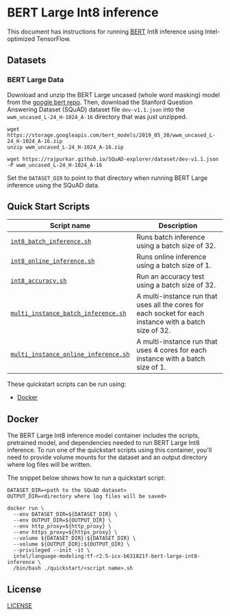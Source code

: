 <!--- 0. Title -->
# BERT Large Int8 inference

<!-- 10. Description -->

This document has instructions for running
[BERT](https://github.com/google-research/bert#what-is-bert) Int8 inference
using Intel-optimized TensorFlow.

<!--- 30. Datasets -->
## Datasets

### BERT Large Data
Download and unzip the BERT Large uncased (whole word masking) model from the
[google bert repo](https://github.com/google-research/bert#pre-trained-models).
Then, download the Stanford Question Answering Dataset (SQuAD) dataset file `dev-v1.1.json` into the `wwm_uncased_L-24_H-1024_A-16` directory that was just unzipped.

```
wget https://storage.googleapis.com/bert_models/2019_05_30/wwm_uncased_L-24_H-1024_A-16.zip
unzip wwm_uncased_L-24_H-1024_A-16.zip

wget https://rajpurkar.github.io/SQuAD-explorer/dataset/dev-v1.1.json -P wwm_uncased_L-24_H-1024_A-16
```
Set the `DATASET_DIR` to point to that directory when running BERT Large inference using the SQuAD data.

<!--- 40. Quick Start Scripts -->
## Quick Start Scripts

| Script name | Description |
|-------------|-------------|
| [`int8_batch_inference.sh`](int8_batch_inference.sh) | Runs batch inference using a batch size of 32. |
| [`int8_online_inference.sh`](int8_online_inference.sh) | Runs online inference using a batch size of 1. |
| [`int8_accuracy.sh`](int8_accuracy.sh) | Run an accuracy test using a batch size of 32. |
| [`multi_instance_batch_inference.sh`](multi_instance_batch_inference.sh) | A multi-instance run that uses all the cores for each socket for each instance with a batch size of 32. |
| [`multi_instance_online_inference.sh`](multi_instance_online_inference.sh) | A multi-instance run that uses 4 cores for each instance with a batch size of 1. |

These quickstart scripts can be run using:
* [Docker](#docker)

<!-- 60. Docker -->
## Docker

The BERT Large Int8 inference model container includes the scripts,
pretrained model, and dependencies needed to run BERT Large Int8
inference. To run one of the quickstart scripts using this container, you'll
need to provide volume mounts for the dataset and an output directory
where log files will be written.

The snippet below shows how to run a quickstart script:
```
DATASET_DIR=<path to the SQuAD dataset>
OUTPUT_DIR=<directory where log files will be saved>

docker run \
  --env DATASET_DIR=${DATASET_DIR} \
  --env OUTPUT_DIR=${OUTPUT_DIR} \
  --env http_proxy=${http_proxy} \
  --env https_proxy=${https_proxy} \
  --volume ${DATASET_DIR}:${DATASET_DIR} \
  --volume ${OUTPUT_DIR}:${OUTPUT_DIR} \
  --privileged --init -it \
  intel/language-modeling:tf-r2.5-icx-b631821f-bert-large-int8-inference \
  /bin/bash ./quickstart/<script name>.sh
```

<!--- 80. License -->
## License

[LICENSE](/LICENSE)

